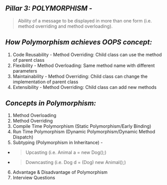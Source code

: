 *Pillar 3: POLYMORPHISM -*
-
> Ability of a message to be displayed in more than one form (i.e. method overriding and method overloading).

_How Polymorphism achieves OOPS concept:_
-
1. Code Reusability - Method Overriding: Child class can use the method of parent class
2. Flexibility - Method Overloading: Same method name with different parameters
3. Maintainability - Method Overriding: Child class can change the implementation of parent class
4. Extensibility - Method Overriding: Child class can add new methods

_Concepts in Polymorphism:_
-
1. Method Overloading
2. Method Overriding
3. Compile Time Polymorphism (Static Polymorphism/Early Binding)
4. Run Time Polymorphism (Dynamic Polymorphism/Dynamic Method Dispatch)
5. Subtyping (Polymorphism in Inheritance) -
- > Upcasting (i.e. Animal a = new Dog();)
- > Downcasting (i.e. Dog d = (Dog) new Animal();)
6. Advantage & Disadvantage of Polymorphism
7. Interview Questions